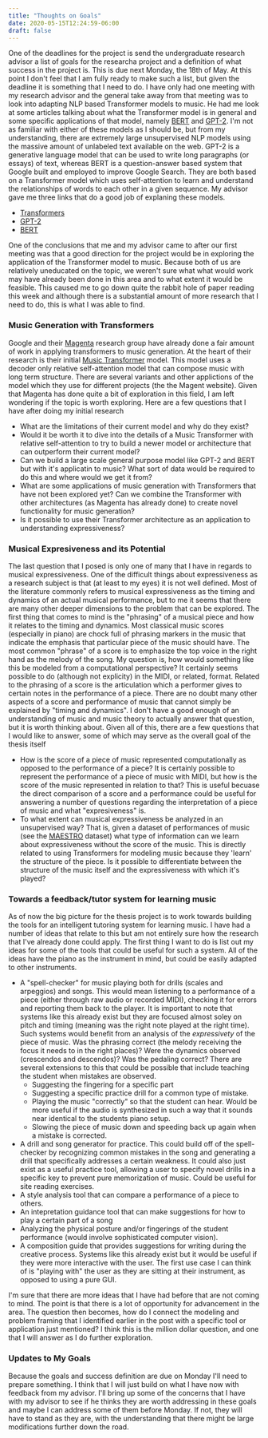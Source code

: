 ```yaml
---
title: "Thoughts on Goals"
date: 2020-05-15T12:24:59-06:00
draft: false
---
```

One of the deadlines for the project is send the undergraduate research advisor a list of goals for the researcha project and a definition of what success in the project is. This is due next Monday, the 18th of May. At this point I don't feel that I am fully ready to make such a list, but given the deadline it is something that I need to do. I have only had one meeting with my research advisor and the general take away from that meeting was to look into adapting NLP based Transformer models to music. He had me look at some articles talking about what the Transformer model is in general and some specific applications of that model, namely [BERT](https://ai.googleblog.com/2018/11/open-sourcing-bert-state-of-art-pre.html) and [GPT-2](https://openai.com/blog/better-language-models/). I'm not as familiar with either of these models as I should be, but from my understanding, there are extremely large unsupervised NLP models using the massive amount of unlabeled text available on the web. GPT-2 is a generative language model that can be used to write long paragraphs (or essays) of text, whereas BERT is a question-answer based system that Google built and employed to improve Google Search. They are both based on a Transformer model which uses self-attention to learn and understand the relationships of words to each other in a given sequence. My advisor gave me three links that do a good job of explaning these models. 

* [Transformers](https://jalammar.github.io/illustrated-transformer/)
* [GPT-2](https://jalammar.github.io/illustrated-gpt2/)
* [BERT](https://jalammar.github.io/a-visual-guide-to-using-bert-for-the-first-time/)

One of the conclusions that me and my advisor came to after our first meeting was that a good direction for the project would be in exploring the application of the Transformer model to music. Because both of us are relatively uneducated on the topic, we weren't sure what what would work may have already been done in this area and to what extent it would be feasible. This caused me to go down quite the rabbit hole of paper reading this week and although there is a substantial amount of more research that I need to do, this is what I was able to find.  

### Music Generation with Transformers
Google and their [Magenta](https://magenta.tensorflow.org/research) research group have already done a fair amount of work in applying transformers to music generation. At the heart of their research is their initial [Music Transformer](https://magenta.tensorflow.org/music-transformer) model. This model uses a decoder only relative self-attention model that can compose music with long term structure. There are several variants and other applictions of the model which they use for different projects (the the Magent website). Given that Magenta has done quite a bit of exploration in this field, I am left wondering if the topic is worth exploring. Here are a few questions that I have after doing my initial research 
* What are the limitations of their current model and why do they exist?
* Would it be worth it to dive into the details of a Music Transformer with relative self-attention to try to build a newer model or architecture that can outperform their current model? 
* Can we build a large scale general purpose model like GPT-2 and BERT but with it's applicatin to music? What sort of data would be required to do this and where would we get it from?
* What are some applications of music generation with Transformers that have not been explored yet? Can we combine the Transformer with other architectures (as Magenta has already done) to create novel functionality for music generation?
* Is it possible to use their Transformer architecture as an application to understanding expressiveness?

### Musical Expresiveness and its Potential
The last question that I posed is only one of many that I have in regards to musical expressiveness. One of the difficult things about expressiveness as a research subject is that (at least to my eyes) it is not well defined. Most of the literature commonly refers to musical expressiveness as the timing and dynamics of an actual musical performance, but to me it seems that there are many other deeper dimensions to the problem that can be explored. The first thing that comes to mind is the "phrasing" of a musical piece and how it relates to the timing and dynamics. Most classical music scores (especially in piano) are chock full of phrasing markers in the music that indicate the emphasis that particular piece of the music should have. The most common "phrase" of a score is to emphasize the top voice in the right hand as the melody of the song. My question is, how would something like this be modeled from a computational perspective? It certainly seems possible to do (although not explicity) in the MIDI, or related, format. Related to the phrasing of a score is the articulation which a performer gives to certain notes in the performance of a piece. There are no doubt many other aspects of a score and performance of music that cannot simply be explained by "timing and dynamics". I don't have a good enough of an understanding of music and music theory to actually answer that question, but it is worth thinking about. Given all of this, there are a few questions that I would like to answer, some of which may serve as the overall goal of the thesis itself 
* How is the score of a piece of music represented computationally as opposed to the performance of a piece? It is certainly possible to represent the performance of a piece of music with MIDI, but how is the score of the music represented in relation to that? This is useful becuase the direct comparison of a score and a performance could be useful for answering a number of questions regarding the interpretation of a piece of music and what "expresiveness" is. 
* To what extent can musical expressiveness be analyzed in an unsupervised way? That is, given a dataset of performances of music (see the [MAESTRO](https://magenta.tensorflow.org/maestro-wave2midi2wave) dataset) what type of information can we learn about expressiveness without the score of the music. This is directly related to using Transformers for modeling music because they 'learn' the structure of the piece. Is it possible to differentiate between the structure of the music itself and the expressiveness with which it's played?


### Towards a feedback/tutor system for learning music
As of now the big picture for the thesis project is to work towards building the tools for an intelligent tutoring system for learning music. I have had a number of ideas that relate to this but am not entirely sure how the research that I've already done could apply. The first thing I want to do is list out my ideas for some of the tools that could be useful for such a system. All of the ideas have the piano as the instrument in mind, but could be easily adapted to other instruments. 
* A "spell-checker" for music playing both for drills (scales and arpeggios) and songs. This would mean listening to a performance of a piece (either through raw audio or recorded MIDI), checking it for errors and reporting them back to the player. It is important to note that systems like this already exist but they are focused almost soley on pitch and timing (meaning was the right note played at the right time). Such systems would benefit from an analysis of the *expressivety* of the piece of music. Was the phrasing correct (the melody receiving the focus it needs to in the right places)? Were the dynamics observed (crescendos and descendos)? Was the pedaling correct? There are several extensions to this that could be possible that include teaching the student when mistakes are observed. 
    * Suggesting the fingering for a specific part
    * Suggesting a specific practice drill for a common type of mistake. 
    * Playing the music "correctly" so that the student can hear. Would be more useful if the audio is synthesized in such a way that it sounds near identical to the students piano setup. 
    * Slowing the piece of music down and speeding back up again when a mistake is corrected. 
* A drill and song generator for practice. This could build off of the spell-checker by recognizing common mistakes in the song and generating a drill that specifically addresses a certain weakness. It could also just exist as a useful practice tool, allowing a user to specify novel drills in a specific key to prevent pure memorization of music. Could be useful for site reading exercises. 
* A style analysis tool that can compare a performance of a piece to others. 
* An intepretation guidance tool that can make suggestions for how to play a certain part of a song
* Analyzing the physical posture and/or fingerings of the student performance (would involve sophisticated computer vision). 
* A composition guide that provides suggestions for writing during the creative process. Systems like this already exist but it would be useful if they were more interactive with the user. The first use case I can think of is "playing with" the user as they are sitting at their instrument, as opposed to using a pure GUI. 

I'm sure that there are more ideas that I have had before that are not coming to mind. The point is that there is a lot of opportunity for advancement in the area. The question then becomes, how do I connect the modeling and problem framing that I identified earlier in the post with a specific tool or application just mentioned? I think this is the million dollar question, and one that I will answer as I do further exploration. 

### Updates to My Goals
Because the goals and success definition are due on Monday I'll need to prepare something. I think that I will just build on what I have now with feedback from my advisor. I'll bring up some of the concerns that I have with my advisor to see if he thinks they are worth addressing in these goals and maybe I can address some of them before Monday. If not, they will have to stand as they are, with the understanding that there might be large modifications further down the road. 



